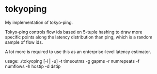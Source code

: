 tokyoping
=========

My implementation of tokyo-ping. 

Tokyo-ping controls flow ids based on 5-tuple hashing to draw more
specific points along the latency distribution than ping, which
is a random sample of flow ids.

A lot more is required to use this as an enterprise-level latency estimator.

usage:
	./tokyoping [-i | -u] -t timeoutms -g gapms -r numrepeats -f numflows -h hostip -d dstip
